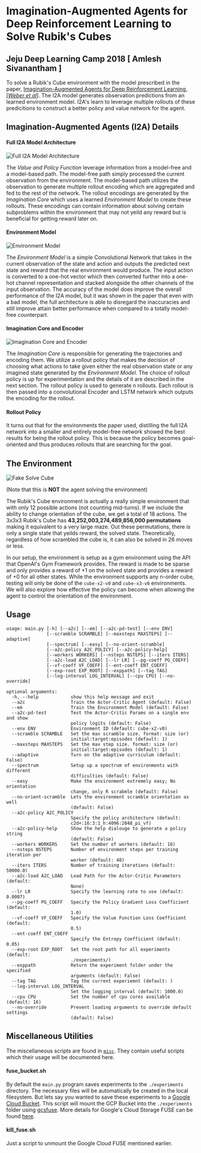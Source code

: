 Imagination-Augmented Agents for Deep Reinforcement Learning to Solve Rubik's Cubes
===================================================================================
Jeju Deep Learning Camp 2018 [ Amlesh Sivanantham ]
---------------------------------------------------

To solve a Rubik's Cube environment with the model prescribed in the paper,
[Imagination-Augmented Agents for Deep Reinforcement Learning, \[*Weber et al*\]][i2a-paper].
The I2A model generates observation predictions from an learned environment model.
I2A's learn to leverage multiple rollouts of these predicitions to construct a
better policy and value network for the agent. 

Imagination-Augmented Agents (I2A) Details
------------------------------------------

#### Full I2A Model Architecture
![Full I2A Model Architecture][full-i2a]

The *Value and Policy Function* leverage information from a model-free and a 
model-based path. The model-free path simply processed the current observation
from the environment. The model-based path utilizes the observation to generate
multiple rollout encoding which are aggregated and fed to the rest of the
network. The rollout encodings are generated by the *Imagination Core* which
uses a learned *Environment Model* to create these rollouts. These encodings
can contain information about solving certain subproblems within the environment
that may not yeild any reward but is beneficial for getting reward later on.

#### Environment Model
![Environment Model][env-model]

The *Environment Model* is a simple Convolutional Network that takes in the
current observation of the state and action and outputs the predicted next state
and reward that the real environment would produce. The input action is converted
to a one-hot vector which then converted further into a one-hot channel
representation and stacked alongside the other channels of the input observation.
The accuracy of the model does improve the overall performance of the I2A model,
but it was shown in the paper that even with a bad model, the full architecture
is able to disregard the inaccuracies and still improve attain better performance
when compared to a totally model-free counterpart.

#### Imagination Core and Encoder
![Imagination Core and Encoder][imagine-core]

The *Imagination Core* is responsible for generating the trajectories and encoding
them. We utilize a rollout policy that makes the decision of choosing what
actions to take given either the real observation state or any imagined state
generated by the *Environment Model*. The choice of rollout policy is up for
experimentation and the details of it are described in the next section. The
rollout policy is used to generate n rollouts. Each rollout is then passed into
a convolutional Encoder and LSTM network which outputs the encoding for the rollout.

#### Rollout Policy
It turns out that for the environments the paper used, distilling the full I2A network
into a smaller and entirely model-free network showed the best results for being the
rollout policy. This is because the policy becomes goal-oriented and thus produces
rollouts that are searching for the goal.


The Environment
---------------
![Fake Solve Cube][cube-gif]

(Note that this is **NOT** the agent solving the environment)

The Rubik's Cube environment is actually a really simple environment that with
only 12 possible actions (not counting mid-turns). If we include the ability
to change orientation of the cube, we get a total of 18 actions. The 3x3x3
Rubik's Cube has **43,252,003,274,489,856,000 permutations** making it equivalent
to a very large maze. Out these permutations, there is only a single state that
yeilds reward, the solved state. Theoretically, regardless of how scrambled the
cube is, it can also be solved in 26 moves or less.

In our setup, the environment is setup as a gym environment using the API that
OpenAI's Gym Framework provides. The reward is made to be sparse and only provides
a reward of +1 on the solved state and provides a reward of +0 for all other states.
While the environment supports any n-order cube, testing will only be done of the
`cube-x2-v0` and `cube-x3-v0` environments. We will also explore how effective
the policy can become when allowing the agent to control the orientation of the
environment.

Usage
-----

```
usage: main.py [-h] [--a2c] [--em] [--a2c-pd-test] [--env ENV]
               [--scramble SCRAMBLE] [--maxsteps MAXSTEPS] [--adaptive]
               [--spectrum] [--easy] [--no-orient-scramble]
               [--a2c-policy A2C_POLICY] [--a2c-policy-help]
               [--workers WORKERS] [--nsteps NSTEPS] [--iters ITERS]
               [--a2c-load A2C_LOAD] [--lr LR] [--pg-coeff PG_COEFF]
               [--vf-coeff VF_COEFF] [--ent-coeff ENT_COEFF]
               [--exp-root EXP_ROOT] [--exppath] [--tag TAG]
               [--log-interval LOG_INTERVAL] [--cpu CPU] [--no-override]

optional arguments:
  -h, --help            show this help message and exit
  --a2c                 Train the Actor-Critic Agent (default: False)
  --em                  Train the Environment Model (default: False)
  --a2c-pd-test         Test the Actor-Critic Params on a single env and show
                        policy logits (default: False)
  --env ENV             Environment ID (default: cube-x2-v0)
  --scramble SCRAMBLE   Set the max scramble size. format: size (or)
                        initial:target:episodes (default: 1)
  --maxsteps MAXSTEPS   Set the max step size. format: size (or)
                        initial:target:episodes (default: 1)
  --adaptive            Turn on the adaptive curriculum (default: False)
  --spectrum            Setup up a spectrum of environments with different
                        difficulties (default: False)
  --easy                Make the environment extremely easy; No orientation
                        change, only R scrabmle (default: False)
  --no-orient-scramble  Lets the environment scramble orientation as well
                        (default: False)
  --a2c-policy A2C_POLICY
                        Specify the policy architecture (default:
                        c2d+:16:3:1_h:4096:2048_pi_vf)
  --a2c-policy-help     Show the help dialouge to generate a policy string
                        (default: False)
  --workers WORKERS     Set the number of workers (default: 16)
  --nsteps NSTEPS       Number of environment steps per training iteration per
                        worker (default: 40)
  --iters ITERS         Number of training iterations (default: 50000.0)
  --a2c-load A2C_LOAD   Load Path for the Actor-Critic Parameters (default:
                        None)
  --lr LR               Specify the learning rate to use (default: 0.0007)
  --pg-coeff PG_COEFF   Specify the Policy Gradient Loss Coefficient (default:
                        1.0)
  --vf-coeff VF_COEFF   Specify the Value Function Loss Coefficient (default:
                        0.5)
  --ent-coeff ENT_COEFF
                        Specify the Entropy Coefficient (default: 0.05)
  --exp-root EXP_ROOT   Set the root path for all experiments (default:
                        ./experiments/)
  --exppath             Return the experiment folder under the specified
                        arguments (default: False)
  --tag TAG             Tag the current experiemnt (default: )
  --log-interval LOG_INTERVAL
                        Set the logging interval (default: 1000.0)
  --cpu CPU             Set the number of cpu cores available (default: 16)
  --no-override         Prevent loading arguments to override default settings
                        (default: False)
```

Miscellaneous Utilities
-----------------------

The miscellaneous scripts are found in [`misc`][miscfolder]. They contain useful
scripts which their usage will be documented here.

#### fuse_bucket.sh

By default the `main.py` program saves experiments to the `./experiments`
directory. The necessary files will be automatically be created in the local
filesystem. But lets say you wanted to save these experiments to a
[Google Cloud Bucket][gcp-bucket]. This script will mount the GCP Bucket
into the `./experiments` folder using [gcsfuse][gcp-fuse]. More details for
Google's Cloud Storage FUSE can be found [here][gcp-fuse-details].

#### kill_fuse.sh

Just a script to unmount the Google Cloud FUSE mentioned earlier.


[i2a-paper]: https://arxiv.org/abs/1707.06203v2

[gcp-bucket]: https://cloud.google.com/storage/
[gcp-fuse]: https://github.com/GoogleCloudPlatform/gcsfuse/
[gcp-fuse-details]: https://cloud.google.com/storage/docs/gcs-fuse

[miscfolder]: https://github.com/zamlz/dlcampjeju2018-I2A-cube/tree/master/misc
[cube-gif]: https://raw.githubusercontent.com/zamlz/dlcampjeju2018-I2A-cube/master/docs/pics/cube_solve.gif
[env-model]: https://raw.githubusercontent.com/zamlz/dlcampjeju2018-I2A-cube/master/docs/pics/env_model.png
[full-i2a]: https://raw.githubusercontent.com/zamlz/dlcampjeju2018-I2A-cube/master/docs/pics/full_i2a.png
[imagine-core]: https://raw.githubusercontent.com/zamlz/dlcampjeju2018-I2A-cube/master/docs/pics/imagine.png


